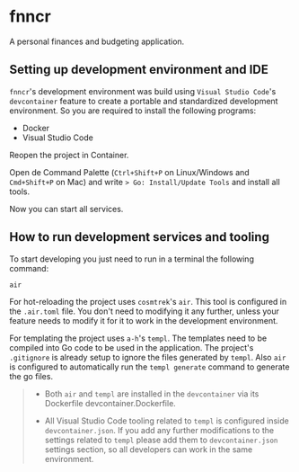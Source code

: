 # fnncr

A personal finances and budgeting application.

## Setting up development environment and IDE

`fnncr`'s development environment was build using `Visual Studio Code`'s
`devcontainer` feature to create a portable and standardized development
environment. So you are required to install the following programs:

- Docker
- Visual Studio Code

Reopen the project in Container.

Open de Command Palette (`Ctrl+Shift+P` on Linux/Windows and `Cmd+Shift+P` on
Mac) and write `> Go: Install/Update Tools` and install all tools.

Now you can start all services.

## How to run development services and tooling

To start developing you just need to run in a terminal the following command:

```shell
air
```

For hot-reloading the project uses `cosmtrek`'s `air`. This tool is configured
in the `.air.toml` file. You don't need to modifying it any further, unless your
feature needs to modify it for it to work in the development environment.

For templating the project uses `a-h`'s `templ`. The templates need to be compiled
into Go code to be used in the application. The project's `.gitignore` is
already setup to ignore the files generated by `templ`. Also `air` is configured
to automatically run the `templ generate` command to generate the go files.

> - Both `air` and `templ` are installed in the `devcontainer` via its
> Dockerfile devcontainer.Dockerfile.
>
> - All Visual Studio Code tooling related to `templ` is configured inside
> `devcontainer.json`. If you add any further modifications to the settings
> related to `templ` please add them to `devcontainer.json` settings section, so
> all developers can work in the same environment.
